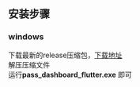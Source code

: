 ## 安装步骤
### windows
下载最新的release压缩包，[下载地址](https://github.com/paashzj/paas_dashboard_flutter/releases) <br/>
解压压缩文件 <br/>
运行**pass_dashboard_flutter.exe** 即可

